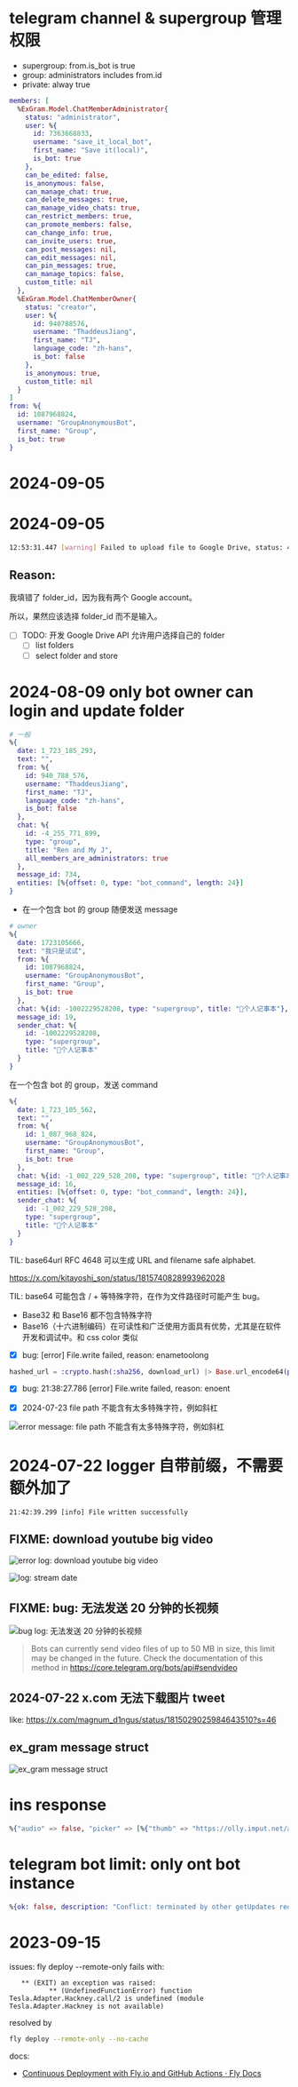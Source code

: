 # telegram channel & supergroup 管理权限

- supergroup: from.is_bot is true
- group: administrators includes from.id
- private: alway true

```elixir
members: [
  %ExGram.Model.ChatMemberAdministrator{
    status: "administrator",
    user: %{
      id: 7363668833,
      username: "save_it_local_bot",
      first_name: "Save it(local)",
      is_bot: true
    },
    can_be_edited: false,
    is_anonymous: false,
    can_manage_chat: true,
    can_delete_messages: true,
    can_manage_video_chats: true,
    can_restrict_members: true,
    can_promote_members: false,
    can_change_info: true,
    can_invite_users: true,
    can_post_messages: nil,
    can_edit_messages: nil,
    can_pin_messages: true,
    can_manage_topics: false,
    custom_title: nil
  },
  %ExGram.Model.ChatMemberOwner{
    status: "creator",
    user: %{
      id: 940788576,
      username: "ThaddeusJiang",
      first_name: "TJ",
      language_code: "zh-hans",
      is_bot: false
    },
    is_anonymous: true,
    custom_title: nil
  }
]
from: %{
  id: 1087968824,
  username: "GroupAnonymousBot",
  first_name: "Group",
  is_bot: true
}
```

# 2024-09-05

# 2024-09-05

```sh
12:53:31.447 [warning] Failed to upload file to Google Drive, status: 404, body: %{"error" => %{"code" => 404, "errors" => [%{"domain" => "global", "location" => "fileId", "locationType" => "parameter", "message" => "File not found: 1ltD5i58EMpU-yni5y5KzGNzMm0rQH3H7.", "reason" => "notFound"}], "message" => "File not found: 1ltD5i58EMpU-yni5y5KzGNzMm0rQH3H7."}}
```

## Reason:

我填错了 folder_id，因为我有两个 Google account。

所以，果然应该选择 folder_id 而不是输入。

- [ ] TODO: 开发 Google Drive API 允许用户选择自己的 folder
  - [ ] list folders
  - [ ] select folder and store

# 2024-08-09 only bot owner can login and update folder

```elixir
# 一般
%{
  date: 1_723_185_293,
  text: "",
  from: %{
    id: 940_788_576,
    username: "ThaddeusJiang",
    first_name: "TJ",
    language_code: "zh-hans",
    is_bot: false
  },
  chat: %{
    id: -4_255_771_899,
    type: "group",
    title: "Ren and My J",
    all_members_are_administrators: true
  },
  message_id: 734,
  entities: [%{offset: 0, type: "bot_command", length: 24}]
}

```

- 在一个包含 bot 的 group 随便发送 message

```elixir
# owner
%{
  date: 1723105666,
  text: "我只是试试",
  from: %{
    id: 1087968824,
    username: "GroupAnonymousBot",
    first_name: "Group",
    is_bot: true
  },
  chat: %{id: -1002229528208, type: "supergroup", title: "📝个人记事本"},
  message_id: 19,
  sender_chat: %{
    id: -1002229528208,
    type: "supergroup",
    title: "📝个人记事本"
  }
}
```

在一个包含 bot 的 group，发送 command

```elixir
%{
  date: 1_723_105_562,
  text: "",
  from: %{
    id: 1_087_968_824,
    username: "GroupAnonymousBot",
    first_name: "Group",
    is_bot: true
  },
  chat: %{id: -1_002_229_528_208, type: "supergroup", title: "📝个人记事本"},
  message_id: 16,
  entities: [%{offset: 0, type: "bot_command", length: 24}],
  sender_chat: %{
    id: -1_002_229_528_208,
    type: "supergroup",
    title: "📝个人记事本"
  }
}
```

TIL: base64url RFC 4648 可以生成 URL and filename safe alphabet.

https://x.com/kitayoshi_son/status/1815740828993962028

TIL: base64 可能包含 / + 等特殊字符，在作为文件路径时可能产生 bug。

- Base32 和 Base16 都不包含特殊字符
- Base16（十六进制编码）在可读性和广泛使用方面具有优势，尤其是在软件开发和调试中。和 css color 类似

- [x] bug: [error] File.write failed, reason: enametoolong

```elixir
hashed_url = :crypto.hash(:sha256, download_url) |> Base.url_encode64(padding: false)
```

- [x] bug: 21:38:27.786 [error] File.write failed, reason: enoent

- [x] 2024-07-23 file path 不能含有太多特殊字符，例如斜杠

![error message: file path 不能含有太多特殊字符，例如斜杠](./error_log_file%20path%20不能含有太多特殊字符，例如斜杠.png)

# 2024-07-22 logger 自带前缀，不需要额外加了

```
21:42:39.299 [info] File written successfully
```

## FIXME: download youtube big video

![error log: download youtube big video](./error_log_download_youtube_big_video.png)

![log: stream date](./error_log_streaming_data.png)

## FIXME: bug: 无法发送 20 分钟的长视频

![bug log: 无法发送 20 分钟的长视频](./bug_log_发送20分钟长视频.png)

> Bots can currently send video files of up to 50 MB in size, this limit may be changed in the future.
> Check the documentation of this method in https://core.telegram.org/bots/api#sendvideo

## 2024-07-22 x.com 无法下载图片 tweet

like: https://x.com/magnum_d1ngus/status/1815029025984643510?s=46

## ex_gram message struct

![ex_gram message struct](ex_gram_input.png)

# ins response

```elixir
%{"audio" => false, "picker" => [%{"thumb" => "https://olly.imput.net/api/stream?id=5F-rJeRJV2IIH7_DU1KCq&exp=1721617274907&sig=hVWhMvTYTZbSIJwbW_UOql8zdEIMgKH2R_96baKjy7o&sec=yVOd07mry2m3ONZodwScrl7oCry7jABNv8pUsApc-N0&iv=8LL5l-FFqdeOJWfH3M0aXA", "type" => "photo", "url" => "https://scontent.cdninstagram.com/v/t51.29350-15/452214393_889456523022480_3333917324961445363_n.heic?stp=dst-jpg_e35_s1080x1080&_nc_ht=scontent.cdninstagram.com&_nc_cat=1&_nc_ohc=nhiBpQU6K5AQ7kNvgFdgZrp&edm=APs17CUBAAAA&ccb=7-5&oh=00_AYCi1798737LrMfL0qSPCRI9o3KYmG4D7idgrDI9CswbhQ&oe=66A3A295&_nc_sid=10d13b"}, %{"thumb" => "https://olly.imput.net/api/stream?id=T-MMmhNqazoO81A14IREn&exp=1721617274907&sig=G__OYm9A07VjNNbZzQP1AfD1g91wa54qDZDeHOMcwmU&sec=lCn3sVp4p-k1saXjivoKKto0xaGJmac8wEvziacYr_w&iv=bT4ciTQRqkY_nEjlooAMwg", "type" => "photo", "url" => "https://scontent.cdninstagram.com/v/t51.29350-15/451967523_3981212428779897_6069480984263987958_n.heic?stp=dst-jpg_e35_s1080x1080&_nc_ht=scontent.cdninstagram.com&_nc_cat=1&_nc_ohc=ArPt3FrmzOUQ7kNvgHaO_EU&edm=APs17CUBAAAA&ccb=7-5&oh=00_AYDi93byaMp4kwKg4EzZDiwii21_NKILOLn0EBa4k4cbfQ&oe=66A38A12&_nc_sid=10d13b"}, %{"thumb" => "https://olly.imput.net/api/stream?id=NVNxeQMS7mZ4EE2yI4uvN&exp=1721617274907&sig=qcCyPPKzqa1haAlJCdlep0rLRwXQTvNb_dglA2zTvMM&sec=VbKAfrxhMMn_dXyMw8i5V50ULiA3hNtVFfFz1gHQ42c&iv=7Tv8zvUs041czaiBgYGY4Q", "type" => "photo", "url" => "https://scontent.cdninstagram.com/v/t51.29350-15/452375076_908971944396934_2465836769974186877_n.heic?stp=dst-jpg_e35_s1080x1080&_nc_ht=scontent.cdninstagram.com&_nc_cat=1&_nc_ohc=1HzprAm1iwsQ7kNvgFlGIPQ&gid=9a607a73793d416f9360f9443700bf51&edm=APs17CUBAAAA&ccb=7-5&oh=00_AYAaTBTpAIqYMGCKvdNQf9zEIMOS2dOqJZLz67fsxIHBRg&oe=66A39F8A&_nc_sid=10d13b"}, %{"thumb" => "https://olly.imput.net/api/stream?id=skfclVSbtokqhQWYyePZD&exp=1721617274908&sig=xxTik_Gr31NpYQQypAugz4nX7jUW0aCEYxwMuxJZ06M&sec=AEHSH-zR6ohQPpOqmOYa9O8kjdLSpyEjZuTlt3nXcZY&iv=uzH12VYZO3VLNcrHAi1Diw", "type" => "photo", "url" => "https://scontent.cdninstagram.com/v/t51.29350-15/452228905_367410816374471_7852385781784791159_n.heic?stp=dst-jpg_e35_s1080x1080&_nc_ht=scontent.cdninstagram.com&_nc_cat=1&_nc_ohc=aX5f4mGvnVIQ7kNvgGFEnA6&edm=APs17CUBAAAA&ccb=7-5&oh=00_AYDuHgX-K40lC4NfV-6FW_E54eZF-gg4UTar_7TGcpL4uQ&oe=66A3A24E&_nc_sid=10d13b"}, %{"thumb" => "https://olly.imput.net/api/stream?id=MTTY4-HC1v2pg2F_q2YAU&exp=1721617274908&sig=VU8EFG_f7dHqga3EnXnLcH_oPKEeVNXPrqdlo0mD8Nk&sec=U5CgHCJaLwI2MOjpmo03s7vfj5QFxiFNVeDWcEP6fQM&iv=-RuZYNNMyTVp2KpIowq4bw", "type" => "photo", "url" => "https://scontent.cdninstagram.com/v/t51.29350-15/452228911_3318139995154518_4883932498702162302_n.heic?stp=dst-jpg_e35_s1080x1080&_nc_ht=scontent.cdninstagram.com&_nc_cat=1&_nc_ohc=aGbLmpNayqoQ7kNvgFzXC8Q&edm=APs17CUBAAAA&ccb=7-5&oh=00_AYA9hQTZzCf2xipkRdXnU56SKD8wbNWhMwebMjh4lqfBVw&oe=66A385F1&_nc_sid=10d13b"}, %{"thumb" => "https://olly.imput.net/api/stream?id=OMYBVhNfM8BeCRz7fO9Yz&exp=1721617274908&sig=TJPIY1mwaekQmeP1hfHAcfevFvzCdSLgXfe575QVxQg&sec=qg1lGIWEeJrncp19EoZhjEpnc-OiurkXjJziGsZjs68&iv=n4esZveKpCisEmOznN95wQ", "type" => "photo", "url" => "https://scontent.cdninstagram.com/v/t51.29350-15/452210216_444024151553743_4298660291173762610_n.heic?stp=dst-jpg_e35_s1080x1080&_nc_ht=scontent.cdninstagram.com&_nc_cat=1&_nc_ohc=J7N6lN7o7cEQ7kNvgE6KZt7&edm=APs17CUBAAAA&ccb=7-5&oh=00_AYA77uIq17CjYN2SDctFRrRFKcM5-EkPZ09TN_PAUq8djQ&oe=66A3AD3B&_nc_sid=10d13b"}, %{"thumb" => "https://olly.imput.net/api/stream?id=uaa09EirBgeRc9smyU_dX&exp=1721617274908&sig=A6deXS9kht3yN3m4pongohJFtcUazmB12XNslZN0kVg&sec=lhbb1o0aTs_gGZ3pEIy7ydicu0AuGht0rQku5g1gCF8&iv=KbnrpgngQpqitb7FYzGvfg", "type" => "photo", "url" => "https://scontent.cdninstagram.com/v/t51.29350-15/451967516_1278010893604917_3972666716732793527_n.heic?stp=dst-jpg_e35_s1080x1080&_nc_ht=scontent.cdninstagram.com&_nc_cat=1&_nc_ohc=HWEf7HyB_9UQ7kNvgFzPYTi&edm=APs17CUBAAAA&ccb=7-5&oh=00_AYBhTYB1QdcL3H3MoVHAnD-9shUX4Y4jht342fniiIzmtw&oe=66A3B7C4&_nc_sid=10d13b"}, %{"thumb" => "https://olly.imput.net/api/stream?id=NijzBQbIGtSoa0asqOT7v&exp=1721617274908&sig=ebNOcPTJ3BPbg33maKAYESWezCE0j3x-2KC8VHPwvsg&sec=tRAkTt_12QkCcS4-RhHJ30V5OxF6t_blMjW9DZQ9KVU&iv=v8IaGCcNQy92xB8yDihEQQ", "type" => "photo", "url" => "https://scontent.cdninstagram.com/v/t51.29350-15/452227040_1206333037189915_458173170853920963_n.heic?stp=dst-jpg_e35_s1080x1080&_nc_ht=scontent.cdninstagram.com&_nc_cat=1&_nc_ohc=zcTyim1JTTgQ7kNvgFwVA4S&edm=APs17CUBAAAA&ccb=7-5&oh=00_AYClIaYa5EtT4XAk1PG0h-PC4JiqxWZLmXi1ulbl8JHU8A&oe=66A385C6&_nc_sid=10d13b"}, %{"thumb" => "https://olly.imput.net/api/stream?id=ap1VltMxKT-I1N8LL-T2d&exp=1721617274908&sig=FUo2bi8p7BizOIfZpS-oEvZFmDrSuYpKawC7vWz8xe0&sec=nuoAQpuiY51jbDkdsjLL0nKWq4NbaSGqSxXp5ER0ZUE&iv=6F4lINOeix3pYiJA401ueA", "type" => "photo", "url" => "https://scontent.cdninstagram.com/v/t51.29350-15/452227038_1402442430442706_1020569842860299930_n.heic?stp=dst-jpg_e35_s1080x1080&_nc_ht=scontent.cdninstagram.com&_nc_cat=1&_nc_ohc=OH3J4VrlbqsQ7kNvgGa1DpO&edm=APs17CUBAAAA&ccb=7-5&oh=00_AYCrTOODetIGET116j3wLDkhpTK0Zh3kEn_7Wo61xw-EIw&oe=66A3A5B5&_nc_sid=10d13b"}, %{"thumb" => "https://olly.imput.net/api/stream?id=zNBU426Ti02ICVC7lliAL&exp=1721617274909&sig=Vdyh6dUubrFhqoIlYK_HDaefABCPGSCdXMG7jVEJzlI&sec=zh_dx1yDm2AfeIkgW-4K5BOOp6EYxJPKilTyXC2pkfs&iv=eaRyms-lKpzhEtDa705aUw", "type" => "photo", "url" => "https://scontent.cdninstagram.com/v/t51.29350-15/451963306_811492997822997_1272700778613563056_n.heic?stp=dst-jpg_e35_s1080x1080&_nc_ht=scontent.cdninstagram.com&_nc_cat=1&_nc_ohc=CgES431AWXIQ7kNvgFQdWoN&edm=APs17CUBAAAA&ccb=7-5&oh=00_AYBCW3JSU2k1x68dnQQ4fuuq43NNZn1ujiY4sqnmoVEOIw&oe=66A39D0D&_nc_sid=10d13b"}], "pickerType" => "various", "status" => "picker"}
```

# telegram bot limit: only ont bot instance

```elixir
%{ok: false, description: "Conflict: terminated by other getUpdates request; make sure that only one bot instance is running", error_code: 409}
```

# 2023-09-15

issues: fly deploy --remote-only fails with:

```log
   ** (EXIT) an exception was raised:
          ** (UndefinedFunctionError) function Tesla.Adapter.Hackney.call/2 is undefined (module Tesla.Adapter.Hackney is not available)
```

resolved by

```sh
fly deploy --remote-only --no-cache
```

docs:

- [Continuous Deployment with Fly.io and GitHub Actions · Fly Docs](https://fly.io/docs/app-guides/continuous-deployment-with-github-actions/)
